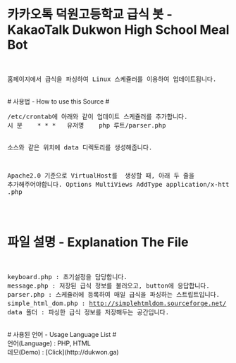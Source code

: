 # 카카오톡 덕원고등학교 급식 봇 - KakaoTalk Dukwon High School Meal Bot #
</br>
<pre>
홈페이지에서 급식을 파싱하여 Linux 스케쥴러를 이용하여 업데이트됩니다.
</pre>
</br>
# 사용법 - How to use this Source #
</br>
<pre>
/etc/crontab에 아래와 같이 업데이트 스케쥴러를 추가합니다.
시 분    * * *   유저명    php 루트/parser.php

소스와 같은 위치에 data 디렉토리를 생성해줍니다.

Apache2.0 기준으로 VirtualHost를  생성할 때, 아래 두 줄을 추가해주어야합니다.
Options MultiViews
AddType application/x-httpd-php .php
</pre>
</br>
# 파일 설명 - Explanation The File #
</br>
<pre>
keyboard.php : 초기설정을 담당합니다.
message.php : 저장된 급식 정보를 불러오고, button에 응답합니다.
parser.php : 스케쥴러에 등록하여 매일 급식을 파싱하는 스트립트입니다.
simple_html_dom.php : <a href="http://simplehtmldom.sourceforge.net/">http://simplehtmldom.sourceforge.net/</a> 링크의 내용을 급식 내용을 파싱하기 위해 사용하였습니다.
data 폴더 : 파싱한 급식 정보를 저장해두는 공간입니다.
</pre>
</br>
# 사용된 언어 - Usage Language List #
</br>
언어(Language) : PHP, HTML</br>
데모(Demo) : [Click](http://dukwon.ga)

